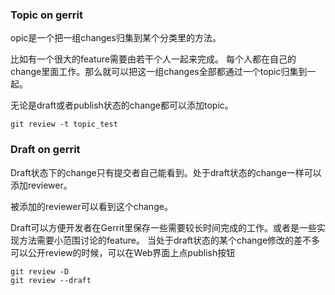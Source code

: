 ### Topic on gerrit
opic是一个把一组changes归集到某个分类里的方法。

比如有一个很大的feature需要由若干个人一起来完成。
每个人都在自己的change里面工作。那么就可以把这一组changes全部都通过一个topic归集到一起。

无论是draft或者publish状态的change都可以添加topic。

```
git review -t topic_test
```

### Draft on gerrit
Draft状态下的change只有提交者自己能看到。处于draft状态的change一样可以添加reviewer。

被添加的reviewer可以看到这个change。

Draft可以方便开发者在Gerrit里保存一些需要较长时间完成的工作。或者是一些实现方法需要小范围讨论的feature。
当处于draft状态的某个change修改的差不多可以公开review的时候，可以在Web界面上点publish按钮
```
git review -D 
git review --draft
```
